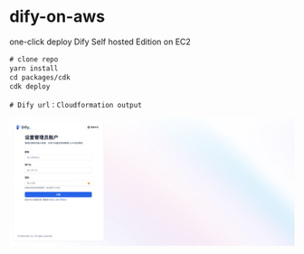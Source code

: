 # dify-on-aws

one-click deploy Dify Self hosted Edition on EC2

```
# clone repo
yarn install
cd packages/cdk
cdk deploy

# Dify url：Cloudformation output
```

![1717651748399](images/README/1717651748399.png)
